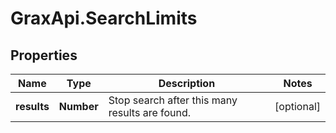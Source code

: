 # GraxApi.SearchLimits

## Properties
Name | Type | Description | Notes
------------ | ------------- | ------------- | -------------
**results** | **Number** | Stop search after this many results are found. | [optional] 
